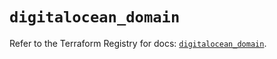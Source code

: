 # `digitalocean_domain`

Refer to the Terraform Registry for docs: [`digitalocean_domain`](https://registry.terraform.io/providers/digitalocean/digitalocean/2.49.0/docs/resources/domain).
